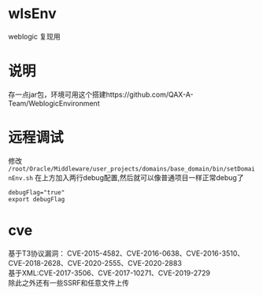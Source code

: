 # wlsEnv
weblogic 复现用

# 说明
存一点jar包，环境可用这个搭建https://github.com/QAX-A-Team/WeblogicEnvironment

# 远程调试

修改 `/root/Oracle/Middleware/user_projects/domains/base_domain/bin/setDomainEnv.sh` 在上方加入两行debug配置,然后就可以像普通项目一样正常debug了

```
debugFlag="true"
export debugFlag
```

# cve

基于T3协议漏洞： CVE-2015-4582、CVE-2016-0638、CVE-2016-3510、CVE-2018-2628、CVE-2020-2555、CVE-2020-2883    
基于XML:CVE-2017-3506、CVE-2017-10271、CVE-2019-2729    
除此之外还有一些SSRF和任意文件上传
